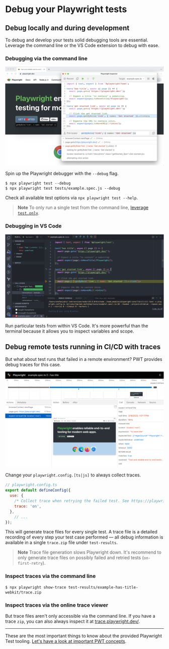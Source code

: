 # Debug your Playwright tests


## Debug locally and during development

To debug and develop your tests solid debugging tools are essential. Leverage the command line or the VS Code extension to debug with ease.
### Debugging via the command line

![Debugging session in VS Code](../../../assets/01-03-debugging-via-the-terminal.png)

Spin up the Playwright debugger with the `--debug` flag.

```
$ npx playwright test --debug
$ npx playwright test tests/example.spec.js --debug
```

Check all available test options via `npx playwright test --help`.

> **Note**
> To only run a single test from the command line, [leverage `test.only`](https://playwright.dev/docs/api/class-test#test-only).
### Debugging in VS Code

![Debugging session in VS Code](../../../assets/01-03-debugging-in-vs-code.png)

Run particular tests from within VS Code. It's more powerful than the terminal because it allows you to inspect variables and scope.
## Debug remote tests running in CI/CD with traces

But what about test runs that failed in a remote environment? PWT provides debug traces for this case.

![Debugging a trace](../../../assets/01-03-traces.png)

Change your `playwright.config.[ts|js]` to always collect traces.

```javascript
// playwright.config.ts
export default defineConfig({
  use: {
    /* Collect trace when retrying the failed test. See https://playwright.dev/docs/trace-viewer */
    trace: 'on',
  },
	// ...
});
```

This will generate trace files for every single test. A trace file is a detailed recording of every step your test case performed — all debug information is available in a single `trace.zip` file under `test-results`.

> **Note**
> Trace file generation slows Playwright down. It's recommend to only generate trace files on possibly failed and retried tests (`on-first-retry`).

### Inspect traces via the command line

```
$ npx playwright show-trace test-results/example-has-title-webkit/trace.zip
```
### Inspect traces via the online trace viewer

But trace files aren't only accessible via the command line. If you have a trace `zip`, you can also always inspect it at [trace.playwright.dev/](https://trace.playwright.dev/).

------

These are the most important things to know about the provided Playwright Test tooling. [Let's have a look at important PWT concepts](../../02-writing-tests/01-locators-and-actionability/README.md).
